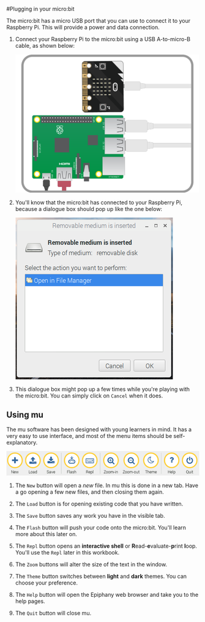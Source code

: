 #Plugging in your micro:bit

The micro:bit has a micro USB port that you can use to connect it to your Raspberry Pi.
This will provide a power and data connection.

1. Connect your Raspberry Pi to the micro:bit using a USB A-to-micro-B cable, as shown below:

    ![usb setup](images/usb.png)

1. You'll know that the micro:bit has connected to your Raspberry Pi, because a dialogue box should
pop up like the one below:

    ![screen2](images/screen2.png)
    
1. This dialogue box might pop up a few times while you're playing with the
micro:bit. You can simply click on `Cancel` when it does.

##  Using mu

The mu software has been designed with young learners in mind. It has a very easy to use interface,
and most of the menu items should be self-explanatory.

![screen3](images/screen3.png)

1. The `New` button will open a *new* file. In mu this is done in a new tab.
Have a go opening a few new files, and then closing them again.

1. The `Load` button is for opening existing code that you have written.

1. The `Save` button saves any work you have in the visible tab.

1. The `Flash` button will push your code onto the micro:bit.
You'll learn more about this later on.

1. The `Repl` button opens an **interactive shell** or **R**ead-**e**valuate-**p**rint **l**oop.
You'll use the `Repl` later in this workbook.

1. The `Zoom` buttons will alter the size of the text in the window.

1. The `Theme` button switches between **light** and **dark** themes. You can choose your preference.

1. The `Help` button will open the Epiphany web browser and take you to the help pages.

1. The `Quit` button will close mu.

